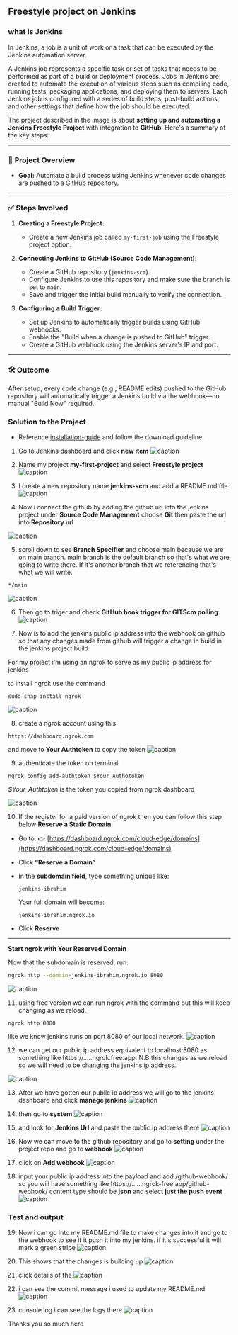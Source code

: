 ## Freestyle project on Jenkins
### what is Jenkins

In Jenkins, a job is a unit of work or a task that can be executed by the Jenkins automation server.

A Jenkins job represents a specific task or set of tasks that needs to be performed as part of a build or deployment process. Jobs in Jenkins are created to automate the execution of various steps such as compiling code, running tests, packaging applications, and deploying them to servers. Each Jenkins job is configured with a series of build steps, post-build actions, and other settings that define how the job should be executed.

The project described in the image is about **setting up and automating a Jenkins Freestyle Project** with integration to **GitHub**. Here's a summary of the key steps:

---

### 🔧 **Project Overview**

* **Goal:** Automate a build process using Jenkins whenever code changes are pushed to a GitHub repository.

---

### ✅ **Steps Involved**

1. **Creating a Freestyle Project:**

   * Create a new Jenkins job called `my-first-job` using the Freestyle project option.

2. **Connecting Jenkins to GitHub (Source Code Management):**

   * Create a GitHub repository (`jenkins-scm`).
   * Configure Jenkins to use this repository and make sure the branch is set to `main`.
   * Save and trigger the initial build manually to verify the connection.

3. **Configuring a Build Trigger:**

   * Set up Jenkins to automatically trigger builds using GitHub webhooks.
   * Enable the "Build when a change is pushed to GitHub" trigger.
   * Create a GitHub webhook using the Jenkins server's IP and port.

---

### 🛠 **Outcome**

After setup, every code change (e.g., README edits) pushed to the GitHub repository will automatically trigger a Jenkins build via the webhook—no manual "Build Now" required.

### Solution to the Project
- Reference [installation-guide](https://github.com/Heebrah/intro-to-jekins) and follow the download guideline.
1. Go to Jenkins dashboard and click **new item**
![caption](/img/1.dashboard.jpg)

2. Name my project **my-first-project** and select **Freestyle project** ![caption](/img/2.free-style-project.jpg)

3. I create a new repository name **jenkins-scm** and add a README.md file
![caption](/img/3.repository-created.jpg)

4. Now i connect the github by adding the github url into the jenkins project under **Source Code Management** choose **Git** then paste the url into **Repository url**

![caption](/img/10.add-git.jpg)

5. scroll down to see **Branch Specifier** and choose main because we are on main branch. main branch is the default branch so that's what we are going to write there. If it's another branch that we referencing that's what we will write.
```
*/main
```
![caption](/img/11.main-branch.jpg)

6. Then go to triger and check
**GitHub hook trigger for GITScm polling**
![caption](/img/12.trigger.jpg)

7. Now is to add the jenkins public ip address into the webhook on github so that any changes made from github will trigger a change in build in the jenkins project build

For my project i'm using an ngrok to serve as my public ip address for jenkins

to install ngrok use the command
```
sudo snap install ngrok
```
![caption](/img/24.ngrok-installation.jpg)


8. create a ngrok account using this 
```
https://dashboard.ngrok.com
```
and move to **Your Authtoken** to copy the token
![caption](/img/27.autentication.jpg)


9. authenticate the token on terminal
```
ngrok config add-authtoken $Your_Authotoken
```
*$Your_Authtoken* is the token you copied from ngrok dashboard

![caption](/img/28.authenticate-ngrok.jpg)

10. If the register for a paid version of ngrok then you can follow this step below
**Reserve a Static Domain**

-  Go to:
   👉 [https://dashboard.ngrok.com/cloud-edge/domains](https://dashboard.ngrok.com/cloud-edge/domains)

- Click **“Reserve a Domain”**

- In the **subdomain field**, type something unique like:

   ```
   jenkins-ibrahim
   ```

   Your full domain will become:

   ```
   jenkins-ibrahim.ngrok.io
   ```

- Click **Reserve**

---

 **Start ngrok with Your Reserved Domain**

Now that the subdomain is reserved, run:

```bash
ngrok http --domain=jenkins-ibrahim.ngrok.io 8080
```
![caption](/img/26.ngrok-webpage.jpg)

11. using free version we can run ngrok with the command but this will keep changing as we reload. 
```
ngrok http 8080
```
like we know jenkins runs on port 8080 of our local network. 
![caption](/img/25.run-grok-on-8080.jpg)

12. we can get our public ip address equivalent to localhost:8080 as something like https://.....ngrok.free.app.
N.B this changes as we reload so we will need to be changing the jenkins ip address.


![caption](/img/23.ngrok-http-8080.jpg)

13. After we have gotten our public ip address we will go to the jenkins dashboard and click **manage jenkins**
![caption](/img/20.manage-jenkins.jpg)

14. then go to **system**
![caption](/img/21.system-jenkins.jpg)

15. and look for **Jenkins Url** and paste the public ip address there
![caption](/img/22.public-ip-address.jpg)

16. Now we can move to the github repository and go to **setting** under the project repo and go to **webhook** 
![caption](/img/13.webhook-github.jpg)

17. click on **Add webhook**
![caption](/img/29.add-webhook.jpg)

18. input your public ip address into the payload and add /github-webhook/ so you will have something like https://......ngrok-free.app/github-webhook/
content type should be **json**
and select **just the push event**
![caption](/img/30.added-webhook.jpg)

### Test and output

19. Now i can go into my README.md file to make changes into it and go to the webhook to see if it push it into my jenkins. if it's successful it will mark a green stripe
![caption](/img/14.successful-github-update.jpg)

20. This shows that the changes is building up
![caption](/img/32.building.jpg)



21. click details of the 
![caption](/img/15.update-success.jpg)

22. i can see the commit message i used to update my README.md
![caption](/img/16.updated-changes-jenkins.jpg)

23. console log i can see the logs there
![caption](/img/35.console.jpg)


Thanks you so much here





